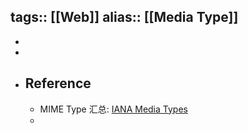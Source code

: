tags:: [[Web]]
alias:: [[Media Type]]
---

-
-
- ## Reference
	- MIME Type 汇总: [IANA Media Types](https://www.iana.org/assignments/media-types/media-types.xhtml)
	-